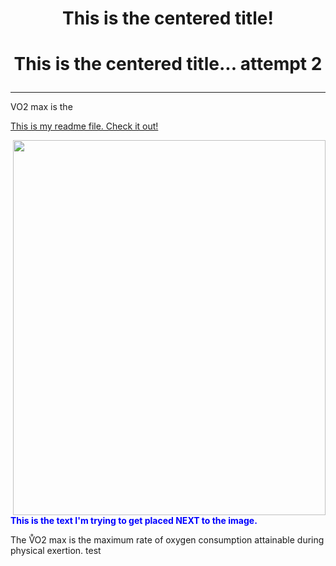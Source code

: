 <H1 style="text-align: center;"> This is the centered title! </H1>

<H1> <p align="center">This is the centered title... attempt 2 </p> </H1>

---

VO2 max is the 

<a href="readme.md">This is my readme file. Check it out! </a>

<img align="right" src="https://i.ytimg.com/vi/hh6LN8uwytE/maxresdefault.jpg" style="width:500px;height:600px;" align="right">

<span style="color:blue;font-weight:bold">
This is the text I'm trying to get placed NEXT to the image. </span>

<p> The V&#x30AO2 max is the maximum rate of oxygen consumption attainable during physical exertion. 
test

